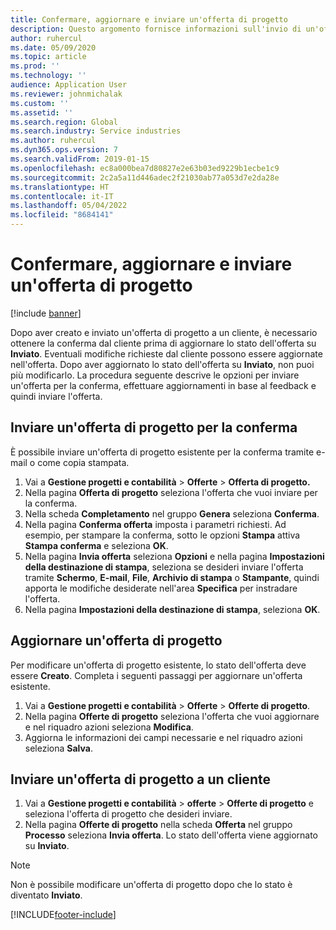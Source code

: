 ```yaml
---
title: Confermare, aggiornare e inviare un'offerta di progetto
description: Questo argomento fornisce informazioni sull'invio di un'offerta al cliente per la conferma, la modifica in base al feedback e quindi il nuovo invio dell'offerta.
author: ruhercul
ms.date: 05/09/2020
ms.topic: article
ms.prod: ''
ms.technology: ''
audience: Application User
ms.reviewer: johnmichalak
ms.custom: ''
ms.assetid: ''
ms.search.region: Global
ms.search.industry: Service industries
ms.author: ruhercul
ms.dyn365.ops.version: 7
ms.search.validFrom: 2019-01-15
ms.openlocfilehash: ec8a000bea7d80827e2e63b03ed9229b1ecbe1c9
ms.sourcegitcommit: 2c2a5a11d446adec2f21030ab77a053d7e2da28e
ms.translationtype: HT
ms.contentlocale: it-IT
ms.lasthandoff: 05/04/2022
ms.locfileid: "8684141"
---
```

# <a name="confirm-update-and-send-a-project-quotation"></a>Confermare, aggiornare e inviare un'offerta di progetto

[!include [banner](../includes/banner.md)]

Dopo aver creato e inviato un'offerta di progetto a un cliente, è necessario ottenere la conferma dal cliente prima di aggiornare lo stato dell'offerta su **Inviato**. Eventuali modifiche richieste dal cliente possono essere aggiornate nell'offerta. Dopo aver aggiornato lo stato dell'offerta su **Inviato**, non puoi più modificarlo. La procedura seguente descrive le opzioni per inviare un'offerta per la conferma, effettuare aggiornamenti in base al feedback e quindi inviare l'offerta.

## <a name="send-a-project-quotation-confirmation"></a>Inviare un'offerta di progetto per la conferma  

È possibile inviare un'offerta di progetto esistente per la conferma tramite e-mail o come copia stampata. 

1. Vai a **Gestione progetti e contabilità** > **Offerte** > **Offerta di progetto.** 
2. Nella pagina **Offerta di progetto** seleziona l'offerta che vuoi inviare per la conferma. 
3. Nella scheda **Completamento** nel gruppo **Genera** seleziona **Conferma**. 
4. Nella pagina **Conferma offerta** imposta i parametri richiesti. Ad esempio, per stampare la conferma, sotto le opzioni **Stampa** attiva **Stampa conferma** e seleziona **OK**.
5. Nella pagina **Invia offerta** seleziona **Opzioni** e nella pagina **Impostazioni della destinazione di stampa**, seleziona se desideri inviare l'offerta tramite **Schermo**, **E-mail**, **File**, **Archivio di stampa** o **Stampante**, quindi apporta le modifiche desiderate nell'area **Specifica** per instradare l'offerta.
6. Nella pagina **Impostazioni della destinazione di stampa**, seleziona **OK**.  

## <a name="update-a-project-quotation"></a>Aggiornare un'offerta di progetto

Per modificare un'offerta di progetto esistente, lo stato dell'offerta deve essere **Creato**. Completa i seguenti passaggi per aggiornare un'offerta esistente. 

1. Vai a **Gestione progetti e contabilità** > **Offerte** > **Offerte di progetto**.
2. Nella pagina **Offerte di progetto** seleziona l'offerta che vuoi aggiornare e nel riquadro azioni seleziona **Modifica**.
3. Aggiorna le informazioni dei campi necessarie e nel riquadro azioni seleziona **Salva**.  

## <a name="send-a-project-quotation-to-a-customer"></a>Inviare un'offerta di progetto a un cliente 

1. Vai a **Gestione progetti e contabilità** > **offerte** > **Offerte di progetto** e seleziona l'offerta di progetto che desideri inviare.
2. Nella pagina **Offerte di progetto** nella scheda **Offerta** nel gruppo **Processo** seleziona **Invia offerta**. Lo stato dell'offerta viene aggiornato su **Inviato**.

> [!NOTE]
> Non è possibile modificare un'offerta di progetto dopo che lo stato è diventato **Inviato**.


[!INCLUDE[footer-include](../includes/footer-banner.md)]